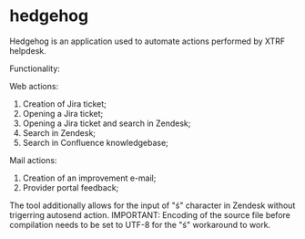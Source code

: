 hedgehog
========
Hedgehog is an application used to automate actions performed by XTRF helpdesk.

Functionality:

Web actions:

1) Creation of Jira ticket;
2) Opening a Jira ticket;
3) Opening a Jira ticket and search in Zendesk;
4) Search in Zendesk;
5) Search in Confluence knowledgebase;

Mail actions:

1) Creation of an improvement e-mail;
2) Provider portal feedback;

The tool additionally allows for the input of "ś" character in Zendesk without trigerring autosend action.
IMPORTANT: Encoding of the source file before compilation needs to be set to UTF-8 for the "ś" workaround to work.
 
